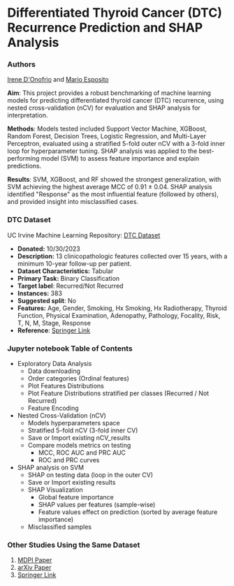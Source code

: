# Differentiated Thyroid Cancer (DTC) Recurrence Prediction and SHAP Analysis

### Authors

[Irene D'Onofrio](https://github.com/irenedonofrio) and [Mario Esposito](https://github.com/espositomario)

**Aim**: This project provides a robust benchmarking of machine learning models for predicting differentiated thyroid cancer (DTC) recurrence, using nested cross-validation (nCV) for evaluation and SHAP analysis for interpretation.

**Methods**: Models tested included Support Vector Machine, XGBoost, Random Forest, Decision Trees, Logistic Regression, and Multi-Layer Perceptron, evaluated using a stratified 5-fold outer nCV with a 3-fold inner loop for hyperparameter tuning. SHAP analysis was applied to the best-performing model (SVM) to assess feature importance and explain predictions.

**Results**: SVM, XGBoost, and RF showed the strongest generalization, with SVM achieving the highest average MCC of 0.91 ± 0.04. SHAP analysis identified "Response" as the most influential feature (followed by others), and provided insight into misclassified cases.

### DTC Dataset

UC Irvine Machine Learning Repository: [DTC Dataset](https://archive.ics.uci.edu/dataset/915/differentiated+thyroid+cancer+recurrence)

- **Donated:** 10/30/2023
- **Description:** 13 clinicopathologic features collected over 15 years, with a minimum 10-year follow-up per patient.
- **Dataset Characteristics:** Tabular
- **Primary Task:** Binary Classification
- **Target label**: Recurred/Not Recurred
- **Instances:** 383
- **Suggested split**: No
- **Features:** Age, Gender, Smoking, Hx Smoking, Hx Radiotherapy,
Thyroid Function, Physical Examination, Adenopathy, Pathology,
Focality, Risk, T, N, M, Stage, Response
- **Reference**: [Springer Link](https://link.springer.com/article/10.1007/s00405-023-08299-w#Sec2)






### Jupyter notebook Table of Contents
- Exploratory Data Analysis  
  - Data downloading  
  - Order categories (Ordinal features)  
  - Plot Features Distributions  
  - Plot Feature Distributions stratified per classes (Recurred / Not Recurred)  
  - Feature Encoding  
- Nested Cross-Validation (nCV)  
  - Models hyperparameters space  
  - Stratified 5-fold nCV (3-fold inner CV)  
  - Save or Import existing nCV_results  
  - Compare models metrics on testing  
    - MCC, ROC AUC and PRC AUC  
    - ROC and PRC curves  
- SHAP analysis on SVM  
  - SHAP on testing data (loop in the outer CV)  
  - Save or Import existing results  
  - SHAP Visualization  
    - Global feature importance  
    - SHAP values per features (sample-wise)  
    - Feature values effect on prediction (sorted by average feature importance)  
  - Misclassified samples  

### Other Studies Using the Same Dataset

1. [MDPI Paper](https://www.mdpi.com/2673-9585/4/4/29)
2. [arXiv Paper](https://arxiv.org/abs/2410.10907)
3. [Springer Link](https://link.springer.com/article/10.1007/s00405-023-08299-w#Sec2)